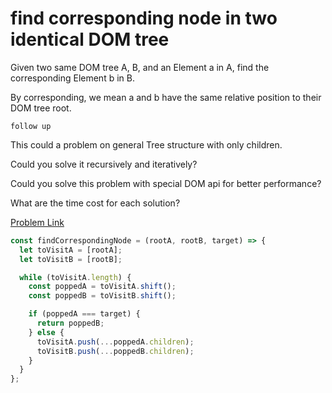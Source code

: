 # find corresponding node in two identical DOM tree

Given two same DOM tree A, B, and an Element a in A, find the corresponding Element b in B.

By corresponding, we mean a and b have the same relative position to their DOM tree root.

`follow up`

This could a problem on general Tree structure with only children.

Could you solve it recursively and iteratively?

Could you solve this problem with special DOM api for better performance?

What are the time cost for each solution?

[Problem Link](https://bigfrontend.dev/problem/find-corresponding-node-in-two-identical-DOM-tree)

```js
const findCorrespondingNode = (rootA, rootB, target) => {
  let toVisitA = [rootA];
  let toVisitB = [rootB];

  while (toVisitA.length) {
    const poppedA = toVisitA.shift();
    const poppedB = toVisitB.shift();

    if (poppedA === target) {
      return poppedB;
    } else {
      toVisitA.push(...poppedA.children);
      toVisitB.push(...poppedB.children);
    }
  }
};
```
